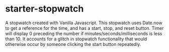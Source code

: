 # starter-stopwatch
A stopwatch created with Vanilla Javascript.
This stopwatch uses Date.now to get a reference for the time, and has a start, stop, and reset button.
Timer will display 0 preceding the number if minutes/seconds/milliseconds is less than 10.
It accounts for a glitch in stopwatch functionality that would otherwise occur by someone clicking the start button repeatedly.

